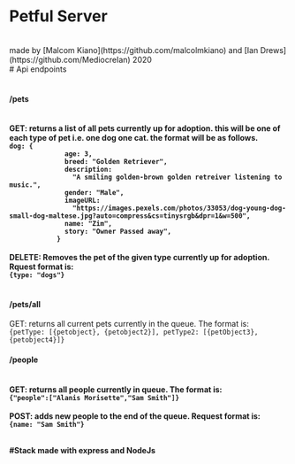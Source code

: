 # Petful Server

</br>
made by [Malcom Kiano](https://github.com/malcolmkiano) and [Ian Drews](https://github.com/MediocreIan) 2020
</br>
# Api endpoints
</br></br>

<h4>/pets<h4> </br>
GET: returns a list of all pets currently up for adoption. this will be one of each type of pet i.e. one dog one cat. the format will be as follows.</br>
            <code>dog: {
              age: 3,
              breed: "Golden Retriever",
              description:
                "A smiling golden-brown golden retreiver listening to music.",
              gender: "Male",
              imageURL:
                "https://images.pexels.com/photos/33053/dog-young-dog-small-dog-maltese.jpg?auto=compress&cs=tinysrgb&dpr=1&w=500",
              name: "Zim",
              story: "Owner Passed away",
            }</code></br></br>
DELETE: Removes the pet of the given type currently up for adoption. Rquest format is: </br><code>{type: "dogs"}</code>
</br></br>
<h4>/pets/all</h4>
GET: returns all current pets currently in the queue. The format is: </br>
<code>{petType: [{petobject}, {petobject2}], petType2: [{petObject3}, {petobject4}]}</code>
</br>
<h4>/people<h4> </br>
GET: returns all people currently in queue. The format is:</br>
<code>{"people":["Alanis Morisette","Sam Smith"]}</code></br>
</br>
POST: adds new people to the end of the queue. Request format is: </br>
<code>{name: "Sam Smith"}</code>
</br></br>

#Stack
made with express and NodeJs
